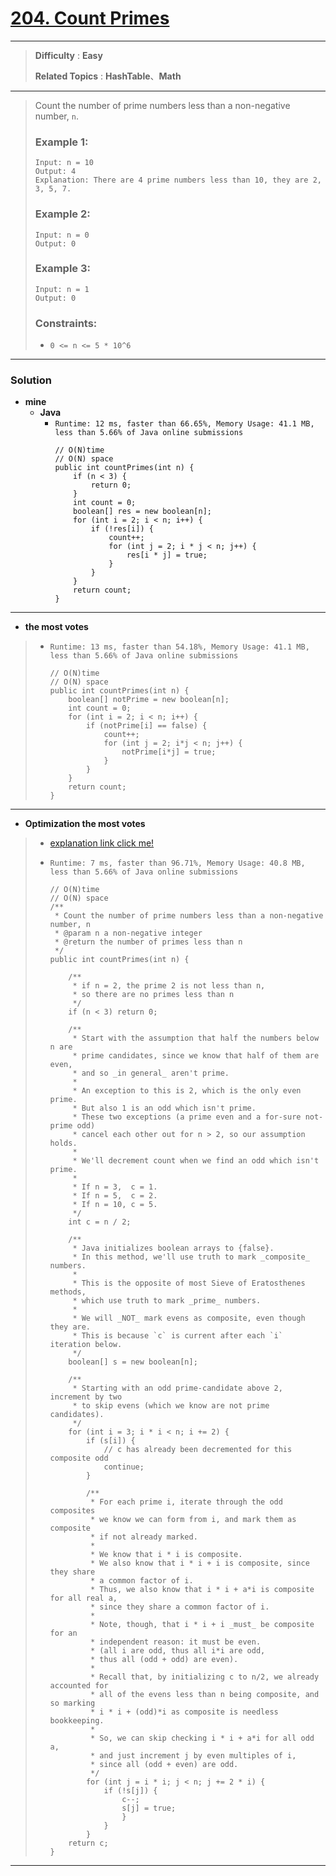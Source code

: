 # [204. Count Primes](https://leetcode.com/problems/count-primes/)

---

> **Difficulty** : **Easy**
>
> **Related Topics** : **HashTable**、**Math**

---


> Count the number of prime numbers less than a non-negative number, `n`.
> 
> ### Example 1:
> ```
> Input: n = 10
> Output: 4
> Explanation: There are 4 prime numbers less than 10, they are 2, 3, 5, 7.
> ```
> 
> ### Example 2:
> ```
> Input: n = 0
> Output: 0
> ```
> 
> ### Example 3:
> ```
> Input: n = 1
> Output: 0
> ```
> 
> ### Constraints:
> * `0 <= n <= 5 * 10^6`

---

### Solution
* **mine**
  * **Java**
    * `Runtime: 12 ms, faster than 66.65%, Memory Usage: 41.1 MB, less than 5.66% of Java online submissions`
       ```
       // O(N)time  
       // O(N) space
       public int countPrimes(int n) {
           if (n < 3) {
               return 0;
           }
           int count = 0;
           boolean[] res = new boolean[n];
           for (int i = 2; i < n; i++) {
               if (!res[i]) {
                   count++;
                   for (int j = 2; i * j < n; j++) {
                       res[i * j] = true;
                   }
               }
           }
           return count;
       }
       ```

---

* **the most votes**
>  * `Runtime: 13 ms, faster than 54.18%, Memory Usage: 41.1 MB, less than 5.66% of Java online submissions`
>    ```
>    // O(N)time  
>    // O(N) space
>    public int countPrimes(int n) {
>        boolean[] notPrime = new boolean[n];
>        int count = 0;
>        for (int i = 2; i < n; i++) {
>            if (notPrime[i] == false) {
>                count++;
>                for (int j = 2; i*j < n; j++) {
>                    notPrime[i*j] = true;
>                }
>            }
>        }
>        return count;
>    }
>    ```

---

* **Optimization the most votes**
>  * [explanation link click me!](https://leetcode.com/problems/count-primes/discuss/57593/12-ms-Java-solution-modified-from-the-hint-method-beats-99.95)
>
>  * `Runtime: 7 ms, faster than 96.71%, Memory Usage: 40.8 MB, less than 5.66% of Java online submissions`
>    ```
>    // O(N)time  
>    // O(N) space
>    /**
>     * Count the number of prime numbers less than a non-negative number, n
>     * @param n a non-negative integer
>     * @return the number of primes less than n
>     */
>    public int countPrimes(int n) {
>
>        /**
>         * if n = 2, the prime 2 is not less than n,
>         * so there are no primes less than n
>         */
>        if (n < 3) return 0;
>
>        /**
>         * Start with the assumption that half the numbers below n are
>         * prime candidates, since we know that half of them are even,
>         * and so _in general_ aren't prime.
>         *
>         * An exception to this is 2, which is the only even prime.
>         * But also 1 is an odd which isn't prime.
>         * These two exceptions (a prime even and a for-sure not-prime odd)
>         * cancel each other out for n > 2, so our assumption holds.
>         *
>         * We'll decrement count when we find an odd which isn't prime.
>         *
>         * If n = 3,  c = 1.
>         * If n = 5,  c = 2.
>         * If n = 10, c = 5.
>         */
>        int c = n / 2;
>
>        /**
>         * Java initializes boolean arrays to {false}.
>         * In this method, we'll use truth to mark _composite_ numbers.
>         *
>         * This is the opposite of most Sieve of Eratosthenes methods,
>         * which use truth to mark _prime_ numbers.
>         *
>         * We will _NOT_ mark evens as composite, even though they are.
>         * This is because `c` is current after each `i` iteration below.
>         */
>        boolean[] s = new boolean[n];
>
>        /**
>         * Starting with an odd prime-candidate above 2, increment by two
>         * to skip evens (which we know are not prime candidates).
>         */
>        for (int i = 3; i * i < n; i += 2) {
>            if (s[i]) {
>                // c has already been decremented for this composite odd
>                continue;
>            }
>
>            /**
>             * For each prime i, iterate through the odd composites
>             * we know we can form from i, and mark them as composite
>             * if not already marked.
>             *
>             * We know that i * i is composite.
>             * We also know that i * i + i is composite, since they share
>             * a common factor of i.
>             * Thus, we also know that i * i + a*i is composite for all real a,
>             * since they share a common factor of i.
>             *
>             * Note, though, that i * i + i _must_ be composite for an
>             * independent reason: it must be even.
>             * (all i are odd, thus all i*i are odd,
>             * thus all (odd + odd) are even).
>             *
>             * Recall that, by initializing c to n/2, we already accounted for
>             * all of the evens less than n being composite, and so marking
>             * i * i + (odd)*i as composite is needless bookkeeping.
>             *
>             * So, we can skip checking i * i + a*i for all odd a,
>             * and just increment j by even multiples of i,
>             * since all (odd + even) are odd.
>             */
>            for (int j = i * i; j < n; j += 2 * i) {
>                if (!s[j]) {
>                    c--;
>                    s[j] = true;
>                    }
>                }
>            }
>        return c;
>    }
>    ```

---
